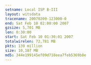 ```yaml
---
setname: Local ISP B-III
layout: witsdata
tracename: 20070209-123000-0
end: Sat Feb 10 02:00:00 2007
gzsize: 5,701 MB
len: 0:30:00
start: Sat Feb 10 01:30:01 2007
totalwirelen: 72,781 MB
pkts: 139 million
size: 10,107 MB
md5: 344e199145ef09d718eea7feb5369b8e
---
```

